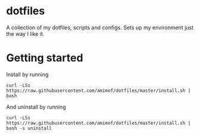 dotfiles
========

A collection of my dotfiles, scripts and configs. Sets up my environment just the way I like it.

# Getting started

Install by running 
```
curl -LSs https://raw.githubusercontent.com/amimof/dotfiles/master/install.sh | bash
```

And uninstall by running
```
curl -LSs https://raw.githubusercontent.com/amimof/dotfiles/master/install.sh | bash -s uninstall
```